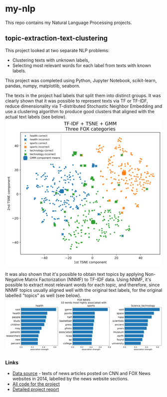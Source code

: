# my-nlp
This repo contains my Natural Language Processing projects.

## topic-extraction-text-clustering
This project looked at two separate NLP problems:
 - Clustering texts with unknown labels,
 - Selecting most relevant words for each label from texts with known labels.

This project was completed using Python, Jupyter Notebook, scikit-learn, pandas, numpy, matplotlib, seaborn.

The texts in the project had labels that split them into distinct groups. It was clearly shown that it was possible to represent texts via TF or TF-IDF, reduce dimensionality via T-distributed Stochastic Neighbor Embedding and use a clustering algorithm to produce good clusters that aligned with the actual text labels (see below).
![Clustering visualization](https://github.com/vectorkoz/my-nlp/blob/main/topic-extraction-text-clustering/data/clustering_TF-IDF%20%2B%20TSNE%20%2B%20GMM%20Three%20FOX%20categories.png?raw=true)

It was also shown that it's possible to obtain text topics by applying Non-Negative Matrix Factorization (NNMF) to TF-IDF data. Using NNMF, it's possible to extract most relevant words for each topic, and therefore, since NNMF topics usually aligned well with the original text labels, for the original labelled "topics" as well (see below).
![Top 10 words](https://github.com/vectorkoz/my-nlp/blob/main/topic-extraction-text-clustering/data/10words_FOX%20NEWS-health-sports-Science_technology.png?raw=true)

### Links
 - [Data source](https://sites.google.com/site/qianmingjie/home/datasets/cnn-and-fox-news) - texts of news articles posted on CNN and FOX News websites in 2014, labelled by the news website sections.
 - [All code for the project](https://github.com/vectorkoz/my-nlp/blob/main/topic-extraction-text-clustering/project_text_processing.ipynb)
 - [Detailed project report](https://github.com/vectorkoz/my-nlp/blob/main/topic-extraction-text-clustering/REPORT.pdf)
